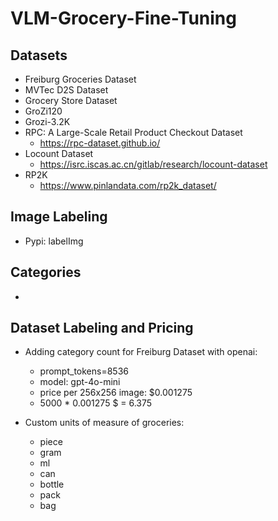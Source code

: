 # VLM-Grocery-Fine-Tuning

## Datasets
- Freiburg Groceries Dataset
- MVTec D2S Dataset
- Grocery Store Dataset
- GroZi120
- Grozi-3.2K
- RPC: A Large-Scale Retail Product Checkout Dataset
    - https://rpc-dataset.github.io/
- Locount Dataset
    - https://isrc.iscas.ac.cn/gitlab/research/locount-dataset
- RP2K
    - https://www.pinlandata.com/rp2k_dataset/

## Image Labeling

- Pypi: labelImg

## Categories

- 

## Dataset Labeling and Pricing

- Adding category count for Freiburg Dataset with openai: 
    - prompt_tokens=8536
    - model: gpt-4o-mini
    - price per 256x256 image: $0.001275
    - 5000 * 0.001275 $ = 6.375

- Custom units of measure of groceries:
    - piece
    - gram
    - ml
    - can
    - bottle
    - pack
    - bag